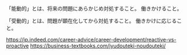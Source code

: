 「能動的」とは、将来の問題にあらかじめ対処すること。
働きかけること。

「受動的」とは、問題が顕在化してから対処すること。
働きかけに応じること。

https://jp.indeed.com/career-advice/career-development/reactive-vs-proactive
https://business-textbooks.com/jyudouteki-noudouteki/
